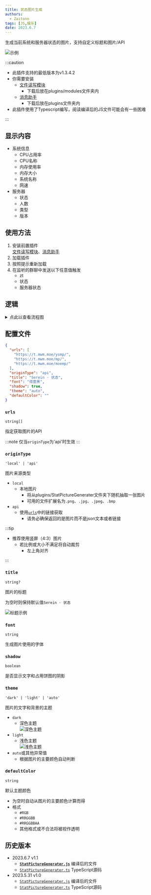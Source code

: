 ```yaml
---
title: 状态图片生成
authors: 
  - Zaitonn
tags: [JS,娱乐]
date: 2023.6.7
---
```


生成当前系统和服务器状态的图片，支持自定义标题和图片/API

![示例](/img/StatPictureGenerater/dark.png#small)

<!--truncate-->

:::caution

- 此插件支持的最低版本为v1.3.4.2
- 你需要安装
  - [文件读写模块](stdio)
    - 下载后放在plugins/modules文件夹内
  - [消息助手](MsgHelper)
    - 下载后放在plugins文件夹内
- 此插件使用了Typescript编写，阅读编译后的JS文件可能会有一些困难

:::

## 显示内容

- 系统信息
  - CPU占用率
  - CPU名称
  - 内存使用率
  - 内存大小
  - 系统名称
  - 网速
- 服务器
  - 状态
  - 人数
  - 类型
  - 版本

## 使用方法

1. 安装前置插件  
  [文件读写模块](stdio)、[消息助手](MsgHelper)
2. 加载插件
3. 按照提示重新加载
4. 在监听的群聊中发送以下任意值触发
   - zt
   - 状态
   - 服务器状态

## 逻辑

<details>
	<summary>点此以查看流程图</summary>

```mermaid
flowchart TB
  A("开始生成") -->  B0["判断类型"]
  B0 -->  B1["检测目录下的图片"]
  subgraph 本地图片
  B1 --> B2["判断图片数量"]
  B2 --> B3["随机抽取一张图片"]
  end
  B3-->E1

  B0 --> C1["判断API数量"]
  subgraph API
  C1 --> C2["随机抽取一个链接"]
  C2 --> C3["通过GET请求获取图片"]
  end
  C3-->E1

  subgraph 计算主要颜色
  E1("克隆一份图片")-->E2["将克隆的图片缩放至10px*10px"]
  E2-->E3["逐个获取非透明像素的RGB值的和"]
  E3-->E4["计算平均值"]
  end

  B0 --> |"其他值"| D1["使用白色背景"]
  D1-->G2

  E4 --> G2["根据主题生成一套配色"]
  G2 --> G31
  subgraph 绘制相关文本
  G31("绘制标题")
  G32("绘制系统信息")
  G33("绘制服务器状态")
  G34("绘制图片水印")
  G31 --> G32 --> G33 --> G34 --> G4
  end
  G4["保存为图片"]
  G4 --> G5["计算Base64值"]
  G5 --> G6("发送到群聊")

```

</details>

## 配置文件

```json
{
  "urls": [
    "https://t.mwm.moe/ysmp/",
    "https://t.mwm.moe/mp/",
    "https://t.mwm.moe/moemp/"
  ],
  "originType": "api",
  "title": "Serein · 状态",
  "font": "得意黑",
  "shadow": true,
  "theme": "auto",
  "defaultColor": ""
}
```

### `urls`

`string[]`

指定获取图片的API

:::note
仅当`originType`为'api'时生效
:::

### `originType`

`'local' | 'api'`

图片来源类型

- `local`
  - 本地图片
    - 将从plugins/StatPictureGenerater文件夹下随机抽取一张图片
    - 可用的文件扩展名为`.png`、`.jpg`、`.jpeg`、`.bmp`
- `api`
  - 使用[`urls`](#urls)中的链接获取
    - 请务必确保返回的是图片而不是json文本或者链接

:::tip

- 推荐使用竖屏（4:3）图片
  - 若比例或大小不满足将自动裁剪
    - 左上角对齐

:::

### `title`

`string?`

图片的标题

为空时则保持默认值`Serein · 状态`

![标题示例](/img/StatPictureGenerater/eg_title.png#small)

### `font`

`string`

生成图片使用的字体

### `shadow`

`boolean`

是否显示文字和占用饼图的阴影

### `theme`

`'dark' | 'light' | 'auto'`

图片的文字和背景的主题

- `dark`
  - 深色主题  
  ![深色主题](/img/StatPictureGenerater/dark.png#small)
- `light`
  - 浅色主题  
  ![浅色主题](/img/StatPictureGenerater/light.png#small)
- `auto`或其他异常值
  - 根据图片的主要颜色自动判断

### `defaultColor`

`string`

默认主题颜色

- 为空时自动从图片的主要颜色计算而得
- 格式
  - `#RGB`
  - `#RRGGBB`
  - `#RRGGBBAA`
  - 其他格式或不合法将被视作透明

## 历史版本

- 2023.6.7 v1.1
  - [**`StatPictureGenerater.js`**](https://download.serein.cc/https://raw.githubusercontent.com/Zaitonn/Serein-Docs/48333874d341c485e01624b843c9972f66fe3ccb/JS/StatPictureGenerater/StatPictureGenerater.js?d) 编译后的文件
  - [`StatPictureGenerater.ts`](https://download.serein.cc/https://raw.githubusercontent.com/Zaitonn/Serein-Docs/48333874d341c485e01624b843c9972f66fe3ccb/JS/StatPictureGenerater/StatPictureGenerater.ts?d) TypeScript源码
- 2023.5.31 v1.0
  - [`StatPictureGenerater.js`](https://download.serein.cc/https://raw.githubusercontent.com/Zaitonn/Serein-Docs/45ae3bbe50561e590ba6eb090fd6e58fc4b704b4/JS/StatPictureGenerater/StatPictureGenerater.js?d) 编译后的文件
  - [`StatPictureGenerater.ts`](https://download.serein.cc/https://raw.githubusercontent.com/Zaitonn/Serein-Docs/45ae3bbe50561e590ba6eb090fd6e58fc4b704b4/JS/StatPictureGenerater/StatPictureGenerater.ts?d) TypeScript源码
